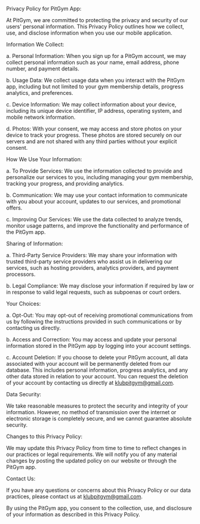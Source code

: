 Privacy Policy for PitGym App:




At PitGym, we are committed to protecting the privacy and security of our users' personal information. This Privacy Policy outlines how we collect, use, and disclose information when you use our mobile application.




Information We Collect:

a. Personal Information: When you sign up for a PitGym account, we may collect personal information such as your name, email address, phone number, and payment details.




b. Usage Data: We collect usage data when you interact with the PitGym app, including but not limited to your gym membership details, progress analytics, and preferences.




c. Device Information: We may collect information about your device, including its unique device identifier, IP address, operating system, and mobile network information.




d. Photos: With your consent, we may access and store photos on your device to track your progress. These photos are stored securely on our servers and are not shared with any third parties without your explicit consent.




How We Use Your Information:

a. To Provide Services: We use the information collected to provide and personalize our services to you, including managing your gym membership, tracking your progress, and providing analytics.




b. Communication: We may use your contact information to communicate with you about your account, updates to our services, and promotional offers.




c. Improving Our Services: We use the data collected to analyze trends, monitor usage patterns, and improve the functionality and performance of the PitGym app.




Sharing of Information:

a. Third-Party Service Providers: We may share your information with trusted third-party service providers who assist us in delivering our services, such as hosting providers, analytics providers, and payment processors.




b. Legal Compliance: We may disclose your information if required by law or in response to valid legal requests, such as subpoenas or court orders.




Your Choices:

a. Opt-Out: You may opt-out of receiving promotional communications from us by following the instructions provided in such communications or by contacting us directly.




b. Access and Correction: You may access and update your personal information stored in the PitGym app by logging into your account settings.




c. Account Deletion: If you choose to delete your PitGym account, all data associated with your account will be permanently deleted from our database. This includes personal information, progress analytics, and any other data stored in relation to your account. You can request the deletion of your account by contacting us directly at klubpitgym@gmail.com.




Data Security:

We take reasonable measures to protect the security and integrity of your information. However, no method of transmission over the internet or electronic storage is completely secure, and we cannot guarantee absolute security.




Changes to this Privacy Policy:

We may update this Privacy Policy from time to time to reflect changes in our practices or legal requirements. We will notify you of any material changes by posting the updated policy on our website or through the PitGym app.




Contact Us:

If you have any questions or concerns about this Privacy Policy or our data practices, please contact us at klubpitgym@gmail.com.




By using the PitGym app, you consent to the collection, use, and disclosure of your information as described in this Privacy Policy.
